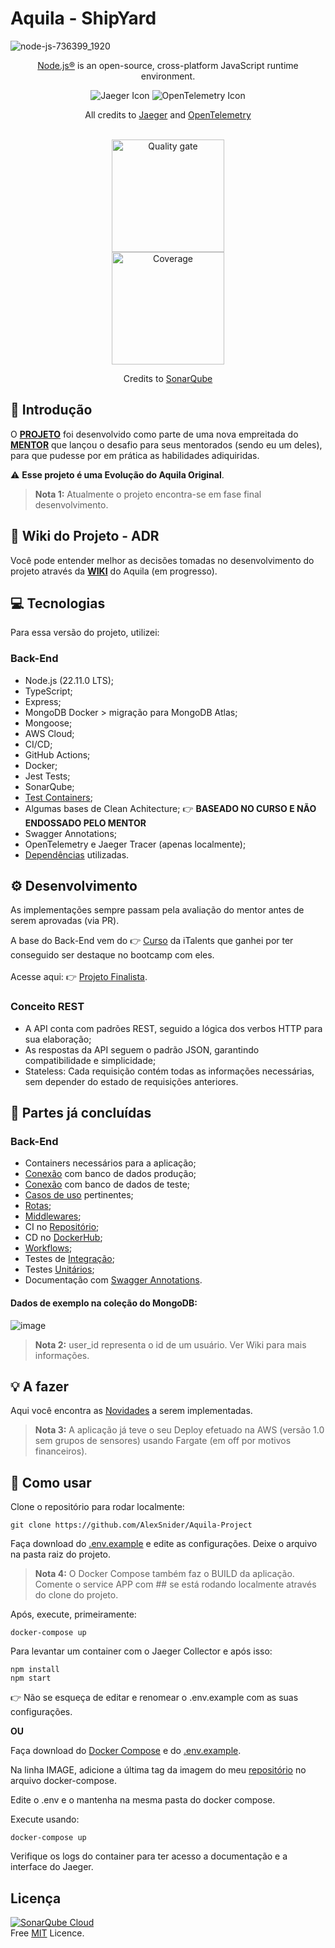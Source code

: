 # Aquila - ShipYard

![node-js-736399_1920](https://github.com/AlexSnider/Projeto-API-e-commerce-Node.js/assets/103783575/18da5724-9985-4320-ae21-800a2ebfb092)
<p align="center"><a href="https://nodejs.org/en" target="_blank">Node.js®</a> is an open-source, cross-platform JavaScript runtime environment.</p>

<p align="center">
  <img src="https://github.com/AlexSnider/Mini-E-commerce-TS-Prisma/assets/103783575/ec245569-dcc4-4c21-bcf0-19f92262da5e" alt="Jaeger Icon">
  <img src="https://github.com/AlexSnider/Mini-E-commerce-TS-Prisma/assets/103783575/8e1aa77c-ebe0-4b08-8da8-8ecb9fbbe177" alt="OpenTelemetry Icon">
</p>

<p align="center">All credits to <a href="https://www.jaegertracing.io">Jaeger</a> and <a href="https://opentelemetry.io">OpenTelemetry</a></p><br/>

<div align="center">
  
  <a href="https://sonarcloud.io/summary/new_code?id=AlexSnider_Aquila-Project">
    <img src="https://sonarcloud.io/api/project_badges/quality_gate?project=AlexSnider_Aquila-Project" alt="Quality gate" width="180">
  </a>
  <br/>
  <a href="https://sonarcloud.io/summary/new_code?id=AlexSnider_Aquila-Project">
    <img src="https://sonarcloud.io/api/project_badges/measure?project=AlexSnider_Aquila-Project&metric=coverage" alt="Coverage" width="180">
  </a>

</div>


<p align="center">Credits to <a href="https://sonarcloud.io">SonarQube</a></p>



## 👋 Introdução
O [**PROJETO**](https://github.com/vittooh/aquila/wiki/Projeto-Aquila) foi desenvolvido como parte de uma nova empreitada do [**MENTOR**](https://github.com/vittooh) que lançou o desafio para seus mentorados (sendo eu um deles), para que pudesse por em prática as habilidades adiquiridas.

⚠️ **Esse projeto é uma Evolução do Aquila Original**.

>**Nota 1:** Atualmente o projeto encontra-se em fase final desenvolvimento.

## 📝 Wiki do Projeto - ADR
Você pode entender melhor as decisões tomadas no desenvolvimento do projeto através da [**WIKI**](https://github.com/AlexSnider/Aquila-Project/wiki) do Aquila (em progresso).

## 💻 Tecnologias
Para essa versão do projeto, utilizei:
### Back-End
- Node.js (22.11.0 LTS);
- TypeScript;
- Express;
- MongoDB Docker > migração para MongoDB Atlas;
- Mongoose;
- AWS Cloud;
- CI/CD;
- GitHub Actions;
- Docker;
- Jest Tests;
- SonarQube;
- [Test Containers](https://testcontainers.com); <br/>
- Algumas bases de Clean Achitecture; 👉 **BASEADO NO CURSO E NÃO ENDOSSADO PELO MENTOR**
- Swagger Annotations;
- OpenTelemetry e Jaeger Tracer (apenas localmente);
- [Dependências](https://github.com/AlexSnider/Aquila-Project/blob/main/package.json) utilizadas.

## ⚙️ Desenvolvimento

As implementações sempre passam pela avaliação do mentor antes de serem aprovadas (via PR).

A base do Back-End vem do 👉 [Curso](https://loja.italents.com.br/products/formacao-back-end-com-node-js) da iTalents que ganhei por ter conseguido ser destaque no bootcamp com eles. <br/><br/>
Acesse aqui: 👉 [Projeto Finalista](https://github.com/AlexSnider/iTalents-ATVD4).

### Conceito REST
 - A API conta com padrões REST, seguido a lógica dos verbos HTTP para sua elaboração;
 - As respostas da API seguem o padrão JSON, garantindo compatibilidade e simplicidade;
 - Stateless: Cada requisição contém todas as informações necessárias, sem depender do estado de requisições anteriores.

## 🚀 Partes já concluídas
### Back-End
- Containers necessários para a aplicação;
- [Conexão](https://github.com/AlexSnider/Aquila-Project/tree/develop/src/database) com banco de dados produção;
- [Conexão](https://github.com/AlexSnider/Aquila-Project/blob/main/__tests__/config/integration.tests.config.ts) com banco de dados de teste;
- [Casos de uso](https://github.com/AlexSnider/Aquila-Project/tree/main/src/modules/v1/Sensors/useCases) pertinentes;
- [Rotas](https://github.com/AlexSnider/Aquila-Project/blob/develop/src/routes/v1/Sensors/sensorRoute.ts);
- [Middlewares](https://github.com/AlexSnider/Aquila-Project/tree/main/src/middleware);
- CI no [Repositório](https://github.com/AlexSnider/Aquila-Project/tree/main);
- CD no [DockerHub](https://hub.docker.com/r/alexvoliveira/aquila/tags);
- [Workflows](https://github.com/AlexSnider/Aquila-Project/tree/develop/.github/workflows);
- Testes de [Integração](https://github.com/AlexSnider/Aquila-Project/tree/main/__tests__/integration/sensors);
- Testes [Unitários](https://github.com/AlexSnider/Aquila-Project/tree/main/__tests__/unitary/sensors);
- Documentação com [Swagger Annotations](https://github.com/AlexSnider/Aquila-Project/blob/develop/src/docs/swaggerConfig.ts).

#### Dados de exemplo na coleção do MongoDB:
![image](https://github.com/user-attachments/assets/3a6ea3e4-41e1-4868-8c76-293668755b32)
>**Nota 2:** user_id representa o id de um usuário. Ver Wiki para mais informações.

## 💡 A fazer
Aqui você encontra as [Novidades](https://github.com/users/AlexSnider/projects/3) a serem implementadas.


>**Nota 3:** A aplicação já teve o seu Deploy efetuado na AWS (versão 1.0 sem grupos de sensores) usando Fargate (em off por motivos financeiros). <br/>

## 🌟 Como usar

Clone o repositório para rodar localmente:
```
git clone https://github.com/AlexSnider/Aquila-Project
```
Faça download do [.env.example](https://github.com/AlexSnider/Aquila-Project/blob/main/.env.example) e edite as configurações. Deixe o arquivo na pasta raiz do projeto. <br/>

>**Nota 4:** O Docker Compose também faz o BUILD da aplicação. Comente o service APP com ## se está rodando localmente através do clone do projeto. <br/>

Após, execute, primeiramente:
```
docker-compose up
```
Para levantar um container com o Jaeger Collector e após isso:
```
npm install
npm start
```
👉 Não se esqueça de editar e renomear o .env.example com as suas configurações.<br/>

**OU**

Faça download do [Docker Compose](https://github.com/AlexSnider/Aquila-Project/blob/develop/docker-compose.yml) e do [.env.example](https://github.com/AlexSnider/Aquila-Project/blob/develop/.env.example).

Na linha IMAGE, adicione a última tag da imagem do meu [repositório](https://hub.docker.com/r/alexvoliveira/aquila/tags) no arquivo docker-compose.

Edite o .env e o mantenha na mesma pasta do docker compose.

Execute usando:
```
docker-compose up
```

Verifique os logs do container para ter acesso a documentação e a interface do Jaeger.

## Licença
[![SonarQube Cloud](https://sonarcloud.io/images/project_badges/sonarcloud-light.svg)](https://sonarcloud.io/summary/new_code?id=AlexSnider_Aquila-Project)<br/>
Free [MIT](https://github.com/AlexSnider/Aquila-Project/blob/main/LICENSE) Licence.
